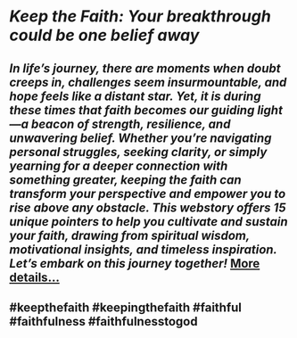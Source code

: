 # *Keep the Faith: Your breakthrough could be one belief away*
## *In life’s journey, there are moments when doubt creeps in, challenges seem insurmountable, and hope feels like a distant star. Yet, it is during these times that faith becomes our guiding light—a beacon of strength, resilience, and unwavering belief. Whether you’re navigating personal struggles, seeking clarity, or simply yearning for a deeper connection with something greater, keeping the faith can transform your perspective and empower you to rise above any obstacle. This webstory offers 15 unique pointers to help you cultivate and sustain your faith, drawing from spiritual wisdom, motivational insights, and timeless inspiration. Let’s embark on this journey together!* [More details…](https://spiritualkhazaana.com/web-stories/keep-the-faith-your-breakthrough-could-be-one-belief-away/)
## #keepthefaith #keepingthefaith #faithful #faithfulness #faithfulnesstogod 
